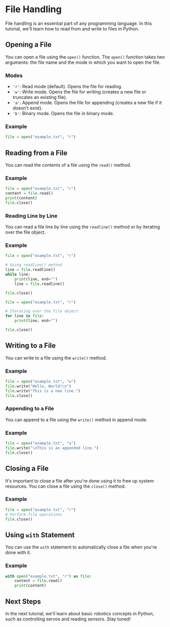 # File Handling

File handling is an essential part of any programming language. In this tutorial, we'll learn how to read from and write to files in Python.

## Opening a File

You can open a file using the `open()` function. The `open()` function takes two arguments: the file name and the mode in which you want to open the file.

### Modes

- `'r'`: Read mode (default). Opens the file for reading.
- `'w'`: Write mode. Opens the file for writing (creates a new file or truncates an existing file).
- `'a'`: Append mode. Opens the file for appending (creates a new file if it doesn't exist).
- `'b'`: Binary mode. Opens the file in binary mode.

### Example

```python
file = open("example.txt", "r")
```

## Reading from a File

You can read the contents of a file using the `read()` method.

### Example

```python
file = open("example.txt", "r")
content = file.read()
print(content)
file.close()
```

### Reading Line by Line

You can read a file line by line using the `readline()` method or by iterating over the file object.

### Example

```python
file = open("example.txt", "r")

# Using readline() method
line = file.readline()
while line:
    print(line, end="")
    line = file.readline()

file.close()
```

```python
file = open("example.txt", "r")

# Iterating over the file object
for line in file:
    print(line, end="")

file.close()
```

## Writing to a File

You can write to a file using the `write()` method.

### Example

```python
file = open("example.txt", "w")
file.write("Hello, World!\n")
file.write("This is a new line.")
file.close()
```

### Appending to a File

You can append to a file using the `write()` method in append mode.

### Example

```python
file = open("example.txt", "a")
file.write("\nThis is an appended line.")
file.close()
```

## Closing a File

It's important to close a file after you're done using it to free up system resources. You can close a file using the `close()` method.

### Example

```python
file = open("example.txt", "r")
# Perform file operations
file.close()
```

## Using `with` Statement

You can use the `with` statement to automatically close a file when you're done with it.

### Example

```python
with open("example.txt", "r") as file:
    content = file.read()
    print(content)
```

## Next Steps

In the next tutorial, we'll learn about basic robotics concepts in Python, such as controlling servos and reading sensors. Stay tuned!